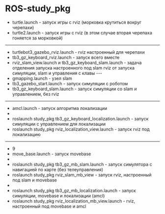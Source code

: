 # ROS-study_pkg

* turtle.launch - запуск игры с rviz (морковка крутиться вокруг черепахи)
* turtle2.launch - запуск игры с rviz (в этом случае вторая черепаха гоняется за морковкой)
---
* turtlebot3_gazebo_rviz.launch - rviz настроенный для черепахи  
* tb3_gz_keyboard_rviz.launch - запуск всего вместе  
* rviz_slam_view.launch и tb3_gz_keyboard_slam.launch - задача отделения запуска настроенного под slam rviz от запуска симуляции, slam и управления с клавы  ---
* gmapping.launch - узел slam  
* tb3_gazebo_start.launch - запуск симуляции с роботом  
* tb3_gz_keyboard_slam.launch - запуск симуляции со slam и управлением, без rviz  
---
* amcl.launch - запуск алгоритма локализации  
*   
* roslaunch study_pkg tb3_gz_keyboard_localization.launch - запуск симуляции с управлением для локализации  
* roslaunch study_pkg rviz_localization_view.launch - запуск rviz под локализацию  
---
* 9  
* move_base.launch - запуск movebase  
*   
* roslaunch study_pkg tb3_gz_mb_slam.launch - запуск симулятора с навигацией по карте (без телеуправления)  
* roslaunch study_pkg rviz_slam_mb_view - запуск rviz, настроенный под slam и movebase  
*   
* roslaunch study_pkg tb3_gz_mb_localization.launch - запуск симуляции, movebase и локализации (amcl)  
* roslaunch study_pkg rviz_localization_mb_view.launch - rviz, настроенный под movebase и amcl  
